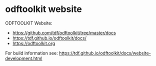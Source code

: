 # odftoolkit website
ODFTOOLKIT Website: 
* https://github.com/tdf/odftoolkit/tree/master/docs
* https://tdf.github.io/odftoolkit/docs/
* https://odftoolkit.org

For build information see: https://tdf.github.io/odftoolkit/docs/website-development.html
